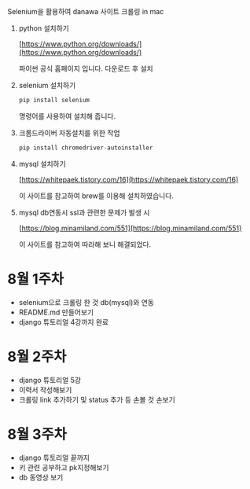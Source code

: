 Selenium을 활용하여 danawa 사이트 크롤링 in mac

1. python 설치하기 

    [https://www.python.org/downloads/](https://www.python.org/downloads/)

    파이썬 공식 홈페이지 입니다. 다운로드 후 설치

2. selenium 설치하기

    ```python
    pip install selenium
    ```

    명령어를 사용하여 설치해 줍니다.

3. 크롬드라이버 자동설치를 위한 작업

    ```python
    pip install chromedriver-autoinstaller
    ```

4. mysql 설치하기

    [https://whitepaek.tistory.com/16](https://whitepaek.tistory.com/16)

    이 사이트를 참고하여 brew를 이용해 설치하였습니다.

5. mysql db연동시 ssl과 관련한 문제가 발생 시

    [https://blog.minamiland.com/551](https://blog.minamiland.com/551)

    이 사이트를 참고하여 따라해 보니 해결되었다.

# 8월 1주차

- selenium으로 크롤링 한 것 db(mysql)와 연동
- README.md 만들어보기
- django 튜토리얼 4강까지 완료

# 8월 2주차

- django 튜토리얼 5강
- 이력서 작성해보기
- 크롤링 link 추가하기 및 status 추가 등 손볼 것 손보기

# 8월 3주차

- django 튜토리얼 끝까지
- 키 관련 공부하고 pk지정해보기
- db 동영상 보기